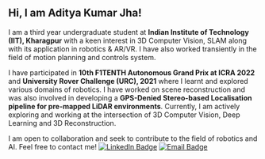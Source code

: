 ## Hi, I am Aditya Kumar Jha!

I am a third year undergraduate student at **Indian Institute of Technology (IIT), Kharagpur** with a keen interest in 3D Computer Vision, SLAM along with its application in robotics & AR/VR. I have also worked transiently in the field of motion planning and controls system.

I have participated in **10th F1TENTH Autonomous Grand Prix at ICRA 2022** and **University Rover Challenge (URC), 2021** where I learnt and explored various domains of robotics. I have worked on scene reconstruction and was also involved in developing a **GPS-Denied Stereo-based Localisation pipeline for pre-mapped LiDAR environments**. Currently, I am actively exploring and working at the intersection of 3D Computer Vision, Deep Learning and 3D Reconstruction. 

I am open to collaboration and seek to contribute to the field of robotics and AI. Feel free to contact me!
[![LinkedIn Badge](https://img.shields.io/badge/-LinkedIn-0077b5?style=flat-square&logo=Linkedin&logoColor=white)](https://www.linkedin.com/in/aditya-kumar-jha-185b9720b/)
[![Email Badge](https://img.shields.io/badge/-Email-DB4437?style=flat-square&logo=Gmail&logoColor=white)](mailto:jha.aditya2121@gmail.com)
